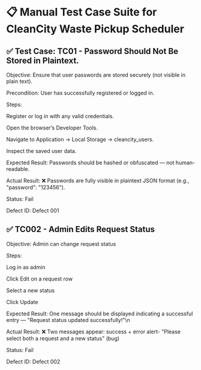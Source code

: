 # 📋 Manual Test Case Suite for CleanCity Waste Pickup Scheduler

## ✅ Test Case: TC01 - Password Should Not Be Stored in Plaintext.
Objective: Ensure that user passwords are stored securely (not visible in plain text).

Precondition: User has successfully registered or logged in.

Steps:

Register or log in with any valid credentials.

Open the browser’s Developer Tools.

Navigate to Application → Local Storage → cleancity_users.

Inspect the saved user data.

Expected Result:
Passwords should be hashed or obfuscated — not human-readable.

Actual Result:
❌ Passwords are fully visible in plaintext JSON format (e.g., "password": "123456").

Status: Fail

Defect ID: Defect 001

## ✅ TC002 - Admin Edits Request Status
Objective: Admin can change request status

Steps:

Log in as admin

Click Edit on a request row

Select a new status

Click Update

Expected Result: One message should be displayed indicating a successful entry — "Request status updated successfully!"\n

Actual Result: ❌ Two messages appear: success + error alert- "Please select both a request and a new status" (bug)

Status: Fail

Defect ID: Defect 002


